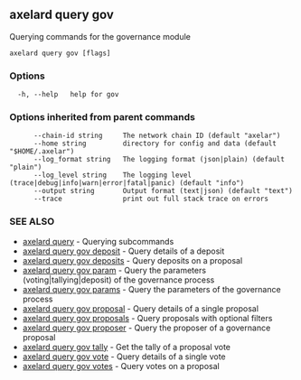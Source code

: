 ## axelard query gov

Querying commands for the governance module

```
axelard query gov [flags]
```

### Options

```
  -h, --help   help for gov
```

### Options inherited from parent commands

```
      --chain-id string     The network chain ID (default "axelar")
      --home string         directory for config and data (default "$HOME/.axelar")
      --log_format string   The logging format (json|plain) (default "plain")
      --log_level string    The logging level (trace|debug|info|warn|error|fatal|panic) (default "info")
      --output string       Output format (text|json) (default "text")
      --trace               print out full stack trace on errors
```

### SEE ALSO

- [axelard query](axelard_query.md) - Querying subcommands
- [axelard query gov deposit](axelard_query_gov_deposit.md) - Query details of a deposit
- [axelard query gov deposits](axelard_query_gov_deposits.md) - Query deposits on a proposal
- [axelard query gov param](axelard_query_gov_param.md) - Query the parameters (voting|tallying|deposit) of the governance process
- [axelard query gov params](axelard_query_gov_params.md) - Query the parameters of the governance process
- [axelard query gov proposal](axelard_query_gov_proposal.md) - Query details of a single proposal
- [axelard query gov proposals](axelard_query_gov_proposals.md) - Query proposals with optional filters
- [axelard query gov proposer](axelard_query_gov_proposer.md) - Query the proposer of a governance proposal
- [axelard query gov tally](axelard_query_gov_tally.md) - Get the tally of a proposal vote
- [axelard query gov vote](axelard_query_gov_vote.md) - Query details of a single vote
- [axelard query gov votes](axelard_query_gov_votes.md) - Query votes on a proposal
